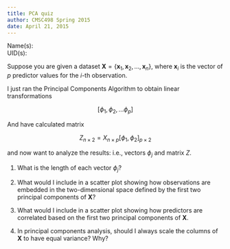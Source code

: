 ```yaml
---
title: PCA quiz
author: CMSC498 Spring 2015
date: April 21, 2015
---
```


Name(s):  
UID(s):  

Suppose you are given a dataset $\mathbf{X}=\{\mathbf{x}_1, \mathbf{x}_2, \ldots, \mathbf{x}_n\}$, where $\mathbf{x}_i$ is the vector
of $p$ predictor values for the $i$-th observation.

I just ran the Principal Components Algorithm to obtain linear transformations

$$
\left[ \phi_1, \phi_2, \ldots \phi_p \right]
$$

And have calculated matrix

$$
Z_{n\times 2} = X_{n \times p} \left[ \phi_1, \phi_2 \right]_{p \times 2}
$$

and now want to analyze the results: i.e., vectors $\phi_j$ and matrix $Z$.

1) What is the length of each vector $\phi_j$?

2) What would I include in a scatter plot showing how observations are embedded in the two-dimensional space defined by the first two principal components of $\mathbf{X}$?

3) What would I include in a scatter plot showing how predictors are correlated based on the first two principal components of $\mathbf{X}$.

4) In principal components analysis, should I always scale the columns of $\mathbf{X}$ to have equal variance? Why?



